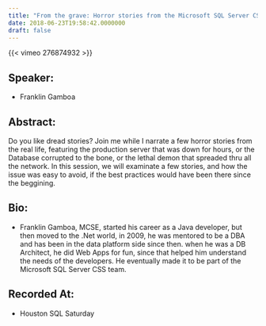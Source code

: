 ```yaml
---
title: "From the grave: Horror stories from the Microsoft SQL Server CSS archives"
date: 2018-06-23T19:58:42.0000000
draft: false
---
```


{{< vimeo 276874932 >}}

## Speaker:

 - Franklin Gamboa

## Abstract:

<p>Do you like dread stories? Join me while I narrate a few horror stories from the real life, featuring the production server that was down for hours, or the Database corrupted to the bone, or the lethal demon that spreaded thru all the network. In this session, we will examinate a few stories, and how the issue was easy to avoid, if the best practices would have been there since the beggining.
</p>

## Bio:

 - <p>Franklin Gamboa, MCSE, started his career as a Java developer, but then moved to the .Net world, in 2009, he was mentored to be a DBA and has been in the data platform side since then. when he was a DB Architect, he did Web Apps for fun, since that helped him understand the needs of the developers. He eventually made it to be part of the Microsoft SQL Server CSS team.
</p>

## Recorded At:

 - Houston SQL Saturday

